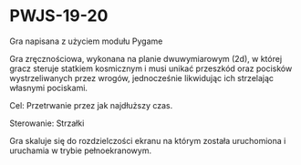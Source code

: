 # PWJS-19-20

Gra napisana z użyciem modułu Pygame

Gra zręcznościowa, wykonana na planie dwuwymiarowym (2d), w której gracz steruje statkiem kosmicznym i musi unikać przeszkód oraz pocisków wystrzeliwanych przez wrogów, jednocześnie likwidując ich strzelając własnymi pociskami.

Cel: Przetrwanie przez jak najdłuższy czas.

Sterowanie: Strzałki

Gra skaluje się do rozdzielczości ekranu na którym została uruchomiona i uruchamia w trybie pełnoekranowym.
